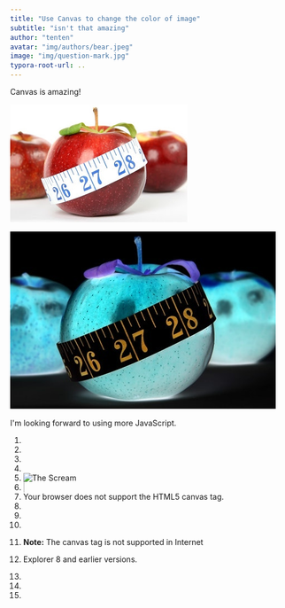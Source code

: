 ```yaml
---
title: "Use Canvas to change the color of image"
subtitle: "isn't that amazing"
author: "tenten"
avatar: "img/authors/bear.jpeg"
image: "img/question-mark.jpg"
typora-root-url: ..
---
```




Canvas is amazing!



![apple](/img/apple.jpg)







![apple-canvas](/img/apple-canvas.png)

I'm looking forward to using more JavaScript.



1. <!DOCTYPE html>  
2. <html>  
3. <body>  
4.   
5. <img id="scream" src="2.jpg" alt="The Scream" width="220" height="277">  
6. <canvas id="myCanvas" width="220" height="277" style="border:1px solid #d3d3d3;">  
7. Your browser does not support the HTML5 canvas tag.</canvas>  
8.   
9. <script>  
10. document.getElementById("scream").onload = function() {  
11. ​    var c = document.getElementById("myCanvas");  
12. ​    var ctx = c.getContext("2d");  
13. ​    var img = document.getElementById("scream");  
14. ​    ctx.drawImage(img, 0, 0);  
15. ​    var imgData = ctx.getImageData(0, 0, c.width, c.height);  
16. ​    // invert colors  
17. ​    var i;  
18. ​    for (i = 0; i < imgData.data.length; i += 4) {  
19. ​        imgData.data[i] = 255 - imgData.data[i];  
20. ​        imgData.data[i+1] = 255 - imgData.data[i+1];  
21. ​        imgData.data[i+2] = 255 - imgData.data[i+2];  
22. ​        imgData.data[i+3] = 255;  
23. ​    }  
24. ​    ctx.putImageData(imgData, 0, 0);  
25. };  
26. </script>  
27.   
28. <p><strong>Note:</strong> The canvas tag is not supported in Internet  
29. Explorer 8 and earlier versions.</p>  
30.   
31. </body>  
32. </html>  